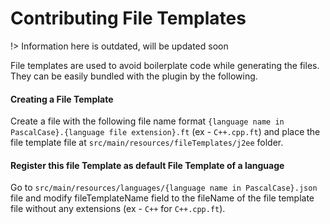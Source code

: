# Contributing File Templates

!> Information here is outdated, will be updated soon

File templates are used to avoid boilerplate code while generating the files. They can be easily bundled with the plugin
by the following.

#### Creating a File Template

Create a file with the following file name format
```{language name in PascalCase}.{language file extension}.ft``` (ex - ```C++.cpp.ft```) and place the file template
file at ```src/main/resources/fileTemplates/j2ee``` folder.

#### Register this file Template as default File Template of a language

Go to ```src/main/resources/languages/{language name in PascalCase}.json``` file and modify fileTemplateName field to
the fileName of the file template file without any extensions (ex - ```C++``` for ```C++.cpp.ft```).